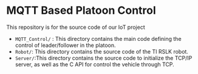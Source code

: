 # MQTT Based Platoon Control
This repository is for the source code of our IoT project
* `MQTT_Control/` : This directory contains the main code defining the control of leader/follower in the platoon. 
* `Robot/`: This directory contains the source code of the TI RSLK robot.
* `Server/`:This directory contains the source code to initialize the TCP/IP server, as well as the C API for control the vehicle through TCP.
